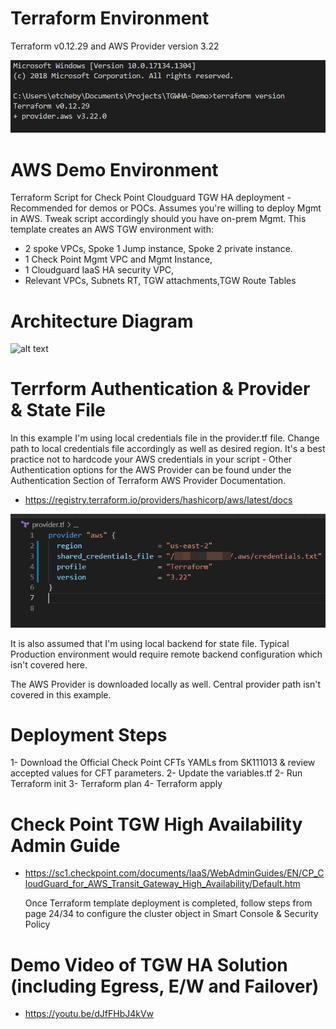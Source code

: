 # Terraform Environment
Terraform v0.12.29 and AWS Provider version 3.22 

![alt text](https://github.com/etcheby/TGWHA/blob/master/TF-Environment.png)

# AWS Demo Environment
Terraform Script for Check Point Cloudguard TGW HA deployment - Recommended for demos or POCs. Assumes you're willing to deploy Mgmt in AWS. Tweak script accordingly should you have on-prem Mgmt. This template creates an AWS TGW environment with: 

* 2 spoke VPCs, Spoke 1 Jump instance, Spoke 2 private instance.
* 1 Check Point Mgmt VPC and Mgmt Instance, 
* 1 Cloudguard IaaS HA security VPC, 
* Relevant VPCs, Subnets RT, TGW attachments,TGW Route Tables 

# Architecture Diagram
![alt text](https://github.com/etcheby/TGWHA-Demo/blob/master/TGW-HA-Solution.png)

# Terrform Authentication & Provider & State File
In this example I'm using local credentials file in the provider.tf file. Change path to local credentials file accordingly as well as desired region. It's a best practice not to hardcode your AWS credentials in your script - Other Authentication options for the AWS Provider can be found under the Authentication Section of Terraform AWS Provider Documentation. 
* https://registry.terraform.io/providers/hashicorp/aws/latest/docs

![alt text](https://github.com/etcheby/TGWHA/blob/master/TF-Authentication.png)

It is also assumed that I'm using local backend for state file. Typical Production environment would require remote backend configuration which isn't covered here. 

The AWS Provider is downloaded locally as well. Central provider path isn't covered in this example. 

# Deployment Steps

1- Download the Official Check Point CFTs YAMLs from SK111013 & review accepted values for CFT parameters. 
2- Update the variables.tf
2- Run Terraform init
3- Terraform plan
4- Terraform apply

# Check Point TGW High Availability Admin Guide 
* https://sc1.checkpoint.com/documents/IaaS/WebAdminGuides/EN/CP_CloudGuard_for_AWS_Transit_Gateway_High_Availability/Default.htm

  Once Terraform template deployment is completed, follow steps from page 24/34 to configure the cluster object in Smart Console & Security Policy 

# Demo Video of TGW HA Solution (including Egress, E/W and Failover)

* https://youtu.be/dJfFHbJ4kVw

 
